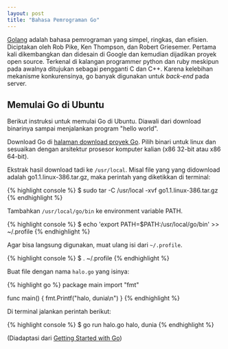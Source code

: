 ```yaml
---
layout: post
title: "Bahasa Pemrograman Go"
---
```


[Golang][0] adalah bahasa pemrograman yang simpel, ringkas, dan efisien.
Diciptakan oleh Rob Pike, Ken Thompson, dan Robert Griesemer. Pertama kali
dikembangkan dan didesain di Google dan kemudian dijadikan proyek open
source. Terkenal di kalangan programmer python dan ruby meskipun pada
awalnya ditujukan sebagai pengganti C dan C++. Karena kelebihan mekanisme
konkurensinya, go banyak digunakan untuk *back-end* pada server.

<h2 class="clear">Memulai Go di Ubuntu</h2>

Berikut instruksi untuk memulai Go di Ubuntu. Diawali dari download
binarinya sampai menjalankan program "hello world".

Download Go di [halaman download proyek Go][1].
Pilih binari untuk linux dan sesuaikan dengan arsitektur prosesor
komputer kalian (x86 32-bit atau x86 64-bit).

Ekstrak hasil download tadi ke `/usr/local`. Misal file yang yang
didownload adalah go1.1.linux-386.tar.gz, maka perintah yang diketikkan
di terminal:

{% highlight console %}
$ sudo tar -C /usr/local -xvf go1.1.linux-386.tar.gz
{% endhighlight %}

Tambahkan `/usr/local/go/bin` ke environment variable PATH.

{% highlight console %}
$ echo 'export PATH=$PATH:/usr/local/go/bin' >> ~/.profile
{% endhighlight %}

Agar bisa langsung digunakan, muat ulang isi dari `~/.profile`.

{% highlight console %}
$ . ~/.profile
{% endhighlight %}

Buat file dengan nama `halo.go` yang isinya:

{% highlight go %}
package main
import "fmt"

func main() {
    fmt.Printf("halo, dunia\n")
}
{% endhighlight %}

Di terminal jalankan perintah berikut:

{% highlight console %}
$ go run halo.go
halo, dunia
{% endhighlight %}

(Diadaptasi dari [Getting Started with Go][2])

[0]: http://golang.org/
[1]: http://code.google.com/p/go/downloads
[2]: http://golang.org/doc/install
